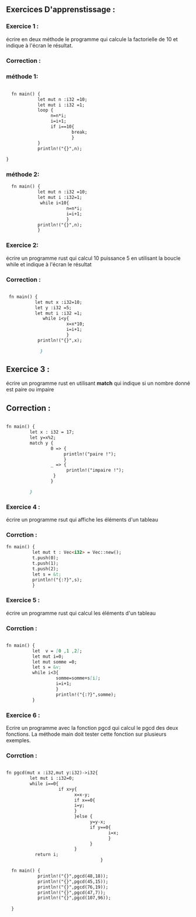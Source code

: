 ## Exercices D'apprenstissage :

### Exercice 1 :
   écrire en deux méthode le programme qui calcule la factorielle de 10 et indique à l'écran le résultat.
     


### Correction :
   
### méthode 1:
  
    
 ```markdown
    
   fn main() {
             let mut n :i32 =10;
             let mut i :i32 =1;
             loop {
                  n=n*i;
                  i=i+1;
                  if i==10{
                          break;
                          }
             }
             println!("{}",n);
    
}
```

### méthode 2:
    
 ```markdown
   fn main() {
             let mut n :i32 =10;
             let mut i :i32=1;
              while i<10{
                        n=n*i;
                        i=i+1;
                        }
             println!("{}",n);
             }
```

 ### Exercice 2:
  
   écrire un programme rust qui calcul 10 puissance 5 en utilisant la boucle while et indique à l'écran le résultat
   
   
 ### Correction :
   
   
  ```markdown
  
   fn main() {
             let mut x :i32=10;
             let y :i32 =5;
             let mut i :i32 =1;
                while i<y{
                         x=x*10; 
                         i=i+1; 
                         }
              println!("{}",x);
 
               }

 ```
 
## Exercice 3 :
 
 
  écrire un programme rust en utilisant **match** qui indique si un nombre donné est paire ou impaire 
 
## Correction :
  
  ```markdown
  
 fn main() {
           let x : i32 = 17;
           let y=x%2;
           match y {
                   0 => {
                        println!("paire !");
                        }
                   _ => {
                         println!("impaire !");
                    }
                   }
 
           }
  
  ```

### Exercice 4 :

  écrire un programme rsut qui affiche les éléments d'un tableau 
  
### Corrction :

```markdown
fn main() {
          let mut t : Vec<i32> = Vec::new();
          t.push(0);
          t.push(1);
          t.push(2);
          let s = &t;
          println!("{:?}",s);
          }

``` 

### Exercice 5 :

  écrire un programme rust qui calcul les éléments d'un tableau  

### Corrction :

```markdown

fn main() {
          let  v = [0 ,1 ,2];
          let mut i=0;
          let mut somme =0;
          let s = &v;
          while i<3{
                   somme=somme+s[i];
                   i=i+1;
                   }
                   println!("{:?}",somme);
          }

```

### Exercice 6 :

Ecrire un programme avec la fonction pgcd qui calcul le pgcd
 des deux fonctions. La méthode main doit tester cette
fonction sur plusieurs exemples. 

### Corrction : 

```markdown

fn pgcd(mut x :i32,mut y:i32)->i32{
         let mut i :i32=0;
         while i==0{
                    if x>y{
                          x=x-y;  
                          if x==0{
                          i=y;
                          }
                          }else {
                                y=y-x; 
                                if y==0{
                                       i=x;
                                       }
                                }
                          }
           return i;
                                    }
```

```markdown
  fn main() {
            println!("{}",pgcd(48,18));
            println!("{}",pgcd(45,15));
            println!("{}",pgcd(76,19));
            println!("{}",pgcd(47,7));
            println!("{}",pgcd(107,96));
            
  }

```
